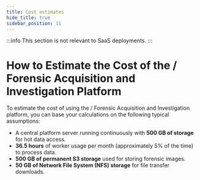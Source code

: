 ```yaml
---
title: Cost estimates
hide_title: true
sidebar_position: 11
---
```


:::info
This section is not relevant to SaaS deployments.
:::

# How to Estimate the Cost of the / Forensic Acquisition and Investigation Platform

To estimate the cost of using the / Forensic Acquisition and Investigation platform, you can base your calculations on the following typical assumptions:

- A central platform server running continuously with **500 GB of storage** for hot data access.
- **36.5 hours** of worker usage per month (approximately 5% of the time) to process data.
- **500 GB of permanent S3 storage** used for storing forensic images.
- **50 GB of Network File System (NFS) storage** for file transfer downloads.

